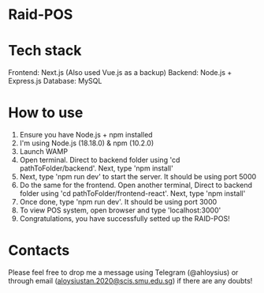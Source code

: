 # Raid-POS

# Tech stack
Frontend: Next.js (Also used Vue.js as a backup)
Backend: Node.js + Express.js
Database: MySQL

# How to use
1. Ensure you have Node.js + npm installed
2. I'm using Node.js (18.18.0) & npm (10.2.0)
3. Launch WAMP
4. Open terminal. Direct to backend folder using 'cd pathToFolder/backend'. Next, type 'npm install'
5. Next, type 'npm run dev' to start the server. It should be using port 5000
6. Do the same for the frontend. Open another terminal, Direct to backend folder using 'cd pathToFolder/frontend-react'. Next, type 'npm install'
7. Once done, type 'npm run dev'. It should be using port 3000
8. To view POS system, open browser and type 'localhost:3000'
9. Congratulations, you have successfully setted up the RAID-POS!

# Contacts
Please feel free to drop me a message using Telegram (@ahloysius) or through email (aloysiustan.2020@scis.smu.edu.sg) if there are any doubts!